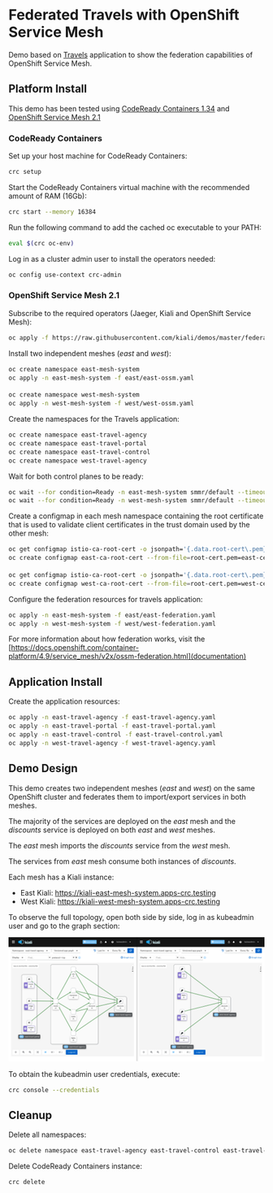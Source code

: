 # Federated Travels with OpenShift Service Mesh

Demo based on [Travels](../travels) application to show the federation capabilities of OpenShift Service Mesh.

## Platform Install

This demo has been tested using [CodeReady Containers 1.34](https://access.redhat.com/documentation/en-us/red_hat_codeready_containers/1.34/html/getting_started_guide) and [OpenShift Service Mesh 2.1](https://docs.openshift.com/container-platform/4.9/service_mesh/v2x/servicemesh-release-notes.html)

### CodeReady Containers

Set up your host machine for CodeReady Containers:

```bash
crc setup
```

Start the CodeReady Containers virtual machine with the recommended amount of RAM (16Gb):

```bash
crc start --memory 16384
```

Run the following command to add the cached oc executable to your PATH:

```bash
eval $(crc oc-env)
```

Log in as a cluster admin user to install the operators needed:

```bash
oc config use-context crc-admin
```

### OpenShift Service Mesh 2.1

Subscribe to the required operators (Jaeger, Kiali and OpenShift Service Mesh):

```bash
oc apply -f https://raw.githubusercontent.com/kiali/demos/master/federated-travels/ossm-subs.yaml
```

Install two independent meshes (*east* and *west*):

```bash
oc create namespace east-mesh-system
oc apply -n east-mesh-system -f east/east-ossm.yaml

oc create namespace west-mesh-system
oc apply -n west-mesh-system -f west/west-ossm.yaml
```

Create the namespaces for the Travels application:

```bash
oc create namespace east-travel-agency
oc create namespace east-travel-portal
oc create namespace east-travel-control
oc create namespace west-travel-agency
```

Wait for both control planes to be ready:

```bash
oc wait --for condition=Ready -n east-mesh-system smmr/default --timeout 300s
oc wait --for condition=Ready -n west-mesh-system smmr/default --timeout 300s
```

Create a configmap in each mesh namespace containing the root certificate that is used to validate client certificates in the trust domain used by the other mesh:

```bash
oc get configmap istio-ca-root-cert -o jsonpath='{.data.root-cert\.pem}' -n east-mesh-system > east-cert.pem
oc create configmap east-ca-root-cert --from-file=root-cert.pem=east-cert.pem -n west-mesh-system

oc get configmap istio-ca-root-cert -o jsonpath='{.data.root-cert\.pem}' -n west-mesh-system > west-cert.pem
oc create configmap west-ca-root-cert --from-file=root-cert.pem=west-cert.pem -n east-mesh-system
```

Configure the federation resources for travels application:

```bash
oc apply -n east-mesh-system -f east/east-federation.yaml
oc apply -n west-mesh-system -f west/west-federation.yaml
```
For more information about how federation works, visit the [https://docs.openshift.com/container-platform/4.9/service_mesh/v2x/ossm-federation.html](documentation)

## Application Install

Create the application resources:

```bash
oc apply -n east-travel-agency -f east-travel-agency.yaml
oc apply -n east-travel-portal -f east-travel-portal.yaml
oc apply -n east-travel-control -f east-travel-control.yaml
oc apply -n west-travel-agency -f west-travel-agency.yaml
```

## Demo Design

This demo creates two independent meshes (*east* and *west*) on the same OpenShift cluster and federates them to import/export services in both meshes.

The majority of the services are deployed on the *east* mesh and the *discounts* service is deployed on both *east* and *west* meshes.

The *east* mesh imports the *discounts* service from the *west* mesh. 

The services from *east* mesh consume both instances of *discounts*.

Each mesh has a Kiali instance: 

* East Kiali: https://kiali-east-mesh-system.apps-crc.testing
* West Kiali: https://kiali-west-mesh-system.apps-crc.testing

To observe the full topology, open both side by side, log in as kubeadmin user and go to the graph section:

![federated-travels](./federated-travels.png)

To obtain the kubeadmin user credentials, execute:

```bash
crc console --credentials
```

## Cleanup

Delete all namespaces:

```bash
oc delete namespace east-travel-agency east-travel-control east-travel-portal east-mesh-system west-travel-agency west-mesh-system 
```

Delete CodeReady Containers instance:

```bash
crc delete
```